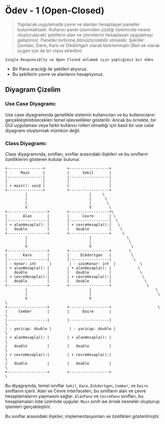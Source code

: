 # Ödev - 1 (Open-Closed)

> Yapılacak uygulamada çevre ve alanları hesaplayan paneller bulunmaktadır. Kullanıcı panel üzerinden çizdiği (istemcide nesne oluşturulacak) şekillerin alan ve çevrelerini hesaplayan uygulamayı geliştiriniz. Paneller birbirine dönüştürülebilir olmalıdır. Şekiller: Çember, Daire, Kare ve Dikdörtgen olarak belirlenmiştir.(Ben ek olarak üçgen için de bir class ekledim)

`Single Responsiblty ve Open Closed anlamak için yaptığımız bir ödev`

- Bir Pano aracılığı ile şekilleri alıyoruz.
- Bu şekillerin çevre ve alanlarını hesaplıyoruz.

## Diyagram Çizelim

### Use Case Diyagramı:

Use case diyagramında genellikle sistemin kullanıcıları ve bu kullanıcıların gerçekleştirebilecekleri temel işlevsellikler gösterilir. Ancak bu örnekte, bir GUI uygulaması veya farklı kullanıcı rolleri olmadığı için basit bir use case diyagramı oluşturmak mümkün değil.

### Class Diyagramı:

Class diyagramında, sınıfları, sınıflar arasındaki ilişkileri ve bu sınıfların özelliklerini gösteren kutular bulunur.

```
+----------------+          +------------------+
|      Main      |          |      Sekil       |
|----------------|          |------------------|
|                |          |                  |
| + main(): void |          |                  |
+----------------+          +------------------+
         |                            |     \
         |                            |      \
         |                            |       \
         V                            V        \
+------------------+        +------------------+\
|       Alan       |        |      Cevre       | \
|------------------|        |------------------|  \
| + alanHesapla(): |        | + cevreHesapla():|   \
|   double         |        |   double         |    \
+------------------+        +------------------+     \
         |                            |                \
         |                            |                 \
         V                            V                  \
+------------------+        +------------------+        \
|       Kare       |        |     Dikdortgen   |         \
|------------------|        |------------------|          \
| - kenar: int      |        | - uzunKenar: int  |           \
| + alanHesapla(): |        | + alanHesapla(): |            \
|   double         |        |   double         |             \
| + cevreHesapla():|        | + cevreHesapla():|              \
|   double         |        |   double         |               \
+------------------+        +------------------+                \
         |                            |                             \
         |                            |                              \
         V                            V                               \
+------------------+        +------------------+                     \
|     Cember       |        |      Daire       |                       \
|------------------|        |------------------|                        \
| - yaricap: double |        | - yaricap: double |                         \
| + alanHesapla(): |        | + alanHesapla(): |                          \
|   double         |        |   double         |                           \
| + cevreHesapla():|        | + cevreHesapla():|                            \
|   double         |        |   double         |                             \
+------------------+        +------------------+                              \
```

Bu diyagramda, temel sınıflar `Sekil`, `Kare`, `Dikdortgen`, `Cember`, ve `Daire` sınıflarını içerir. Alan ve Cevre interfaceleri, bu sınıfların alan ve çevre hesaplamalarını yapmasını sağlar. `AlanPano` ve `CevrePano` sınıfları, bu hesaplamaları liste üzerinde uygular. `Main` sınıfı ise örnek nesneler oluşturup işlemleri gerçekleştirir.

Bu sınıflar arasındaki ilişkiler, implementasyonları ve özellikleri gösterilmiştir.
